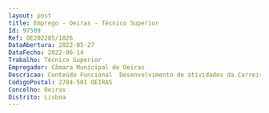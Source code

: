 ```yaml
--- 
layout: post
title: Emprego - Oeiras - Técnico Superior
Id: 97509
Ref: OE202205/1026
DataAbertura: 2022-05-27
DataFecho: 2022-06-14
Trabalho: Técnico Superior
Empregador: Câmara Municipal de Oeiras
Descricao: Conteúdo Funcional  Desenvolvimento de atividades da Carreira de Técnico Superior, no âmbito das atribuições da Divisão de Bibliotecas e Promoção da Língua, devendo demonstrar •	Experiência em Relações Públicas e Comunicação em Biblioteca de grande dimensão, no âmbito da Administração Central, com particular enfâse na comunicação externa e interna e contacto com instituições externas •	Experiência em Cultura e Comunicação no âmbito da Administração Local, nomeadamente criando redes de trabalho cooperativo, programação cultural regular e dinamização de pequenos, médios e grandes projetos culturais ligados à leitura e à literatura •	Experiência em Bibliotecas Municipais na área de gestão, programação e dinamização  coordenação de serviços de atendimento  desenvolvimento e manutenção de manuais de procedimentos e uniformização de serviços  certificação da qualidade em bibliotecas pelo Sistema de Gestão da Qualidade  gestão orçamental  contratação pública e reestruturação de espaços físicos em bibliotecas.Perfil profissional •	Capacidade de trabalho •	Autonomia e responsabilidade •	Espírito de equipa •	Vontade e capacidade de relacionamento interpessoal  •	Iniciativa e proatividade •	Capacidade de organização e de planeamento.
CodigoPostal: 2784-501 OEIRAS
Concelho: Oeiras
Distrito: Lisboa
--- 
```

